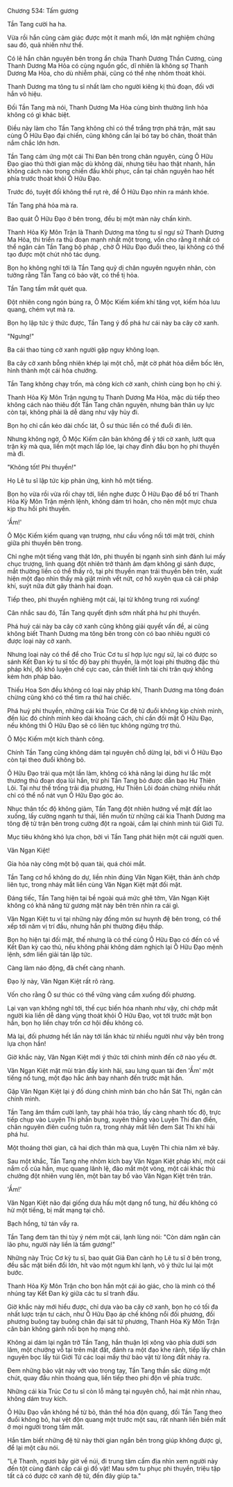




Chương 534: Tấm gương


Tần Tang cười ha ha.

Vừa rồi hắn cũng cảm giác được một ít manh mối, lớn mật nghiệm chứng sau đó, quả nhiên như thế.

Có lẽ hắn chân nguyên bên trong ẩn chứa Thanh Dương Thần Cương, cùng Thanh Dương Ma Hỏa có cùng nguồn gốc, dĩ nhiên là không sợ Thanh Dương Ma Hỏa, cho dù nhiễm phải, cũng có thể nhẹ nhõm thoát khỏi.

Thanh Dương ma tông tu sĩ nhất làm cho người kiêng kị thủ đoạn, đối với hắn vô hiệu.

Đối Tần Tang mà nói, Thanh Dương Ma Hỏa cùng bình thường linh hỏa không có gì khác biệt.

Điều này làm cho Tần Tang không chỉ có thể trắng trợn phá trận, mặt sau cùng Ô Hữu Đạo đại chiến, cũng không cần lại bó tay bó chân, thoát thân nắm chắc lớn hơn.

Tần Tang cảm ứng một cái Thi Đan bên trong chân nguyên, cùng Ô Hữu Đạo giao thủ thời gian mặc dù không dài, nhưng tiêu hao thật nhanh, hắn không cách nào trong chiến đấu khôi phục, cần tại chân nguyên hao hết phía trước thoát khỏi Ô Hữu Đạo.

Trước đó, tuyệt đối không thể rụt rè, để Ô Hữu Đạo nhìn ra mánh khóe.

Tần Tang phá hỏa mà ra.

Bao quát Ô Hữu Đạo ở bên trong, đều bị một màn này chấn kinh.

Thanh Hỏa Kỳ Môn Trận là Thanh Dương ma tông tu sĩ ngự sử Thanh Dương Ma Hỏa, thi triển ra thủ đoạn mạnh nhất một trong, vốn cho rằng ít nhất có thể ngăn cản Tần Tang bộ pháp , chờ Ô Hữu Đạo đuổi theo, lại không có thể tạo được một chút nhỏ tác dụng.

Bọn họ không nghĩ tới là Tần Tang quỷ dị chân nguyên nguyên nhân, còn tưởng rằng Tần Tang có bảo vật, có thể tị hỏa.

Tần Tang tầm mắt quét qua.

Đột nhiên cong ngón búng ra, Ô Mộc Kiếm kiếm khí tăng vọt, kiếm hóa lưu quang, chém vụt mà ra.

Bọn họ lập tức ý thức được, Tần Tang ý đồ phá hư cái này ba cây cờ xanh.

"Ngưng!"

Ba cái thao túng cờ xanh người gặp nguy không loạn.

Ba cây cờ xanh bỗng nhiên khép lại một chỗ, mặt cờ phát hỏa diễm bốc lên, hình thành một cái hỏa chướng.

Tần Tang không chạy trốn, mà công kích cờ xanh, chính cùng bọn họ chi ý.

Thanh Hỏa Kỳ Môn Trận ngưng tụ Thanh Dương Ma Hỏa, mặc dù tiếp theo không cách nào thiêu đốt Tần Tang chân nguyên, nhưng bản thân uy lực còn tại, không phải là dễ dàng như vậy hủy đi.

Bọn họ chỉ cần kéo dài chốc lát, Ô sư thúc liền có thể đuổi đi lên.

Nhưng không ngờ, Ô Mộc Kiếm căn bản không để ý tới cờ xanh, lướt qua trận kỳ mà qua, liền một mạch lấp lóe, lại chạy đỉnh đầu bọn họ phi thuyền mà đi.

"Không tốt! Phi thuyền!"

Họ Lê tu sĩ lập tức kịp phản ứng, kinh hô một tiếng.

Bọn họ vừa rồi vừa rồi chạy tới, liền nghe được Ô Hữu Đạo để bố trí Thanh Hỏa Kỳ Môn Trận mệnh lệnh, không dám trì hoãn, cho nên một mực chưa kịp thu hồi phi thuyền.

'Ầm!'

Ô Mộc Kiếm kiếm quang vạn trượng, như cầu vồng nối tới mặt trời, chính giữa phi thuyền bên trong.

Chỉ nghe một tiếng vang thật lớn, phi thuyền bị ngạnh sinh sinh đánh lui mấy chục trượng, linh quang đột nhiên trở thành ảm đạm không gì sánh được, mắt thường liền có thể thấy rõ, tại phi thuyền mạn trái thuyền bên trên, xuất hiện một đạo nhìn thấy mà giật mình vết nứt, cơ hồ xuyên qua cả cái pháp khí, suýt nữa đứt gãy thành hai đoạn.

Tiếp theo, phi thuyền nghiêng một cái, lại từ không trung rơi xuống!

Cân nhắc sau đó, Tần Tang quyết định sớm nhất phá hư phi thuyền.

Phá huỷ cái này ba cây cờ xanh cũng không giải quyết vấn đề, ai cũng không biết Thanh Dương ma tông bên trong còn có bao nhiêu người có được loại này cờ xanh.

Nhưng loại này có thể để cho Trúc Cơ tu sĩ hợp lực ngự sử, lại có được so sánh Kết Đan kỳ tu sĩ tốc độ bay phi thuyền, là một loại phi thường đặc thù pháp khí, độ khó luyện chế cực cao, cần thiết linh tài chi trân quý không kém hơn pháp bảo.

Thiếu Hoa Sơn đều không có loại này pháp khí, Thanh Dương ma tông đoán chừng cũng khó có thể tìm ra thứ hai chiếc.

Phá huỷ phi thuyền, những cái kia Trúc Cơ đệ tử đuổi không kịp chính mình, đến lúc đó chính mình kéo dài khoảng cách, chỉ cần đối mặt Ô Hữu Đạo, nếu không thì Ô Hữu Đạo sẽ có liên tục không ngừng trợ thủ.

Ô Mộc Kiếm một kích thành công.

Chính Tần Tang cũng không dám tại nguyên chỗ dừng lại, bởi vì Ô Hữu Đạo còn tại theo đuổi không bỏ.

Ô Hữu Đạo trải qua một lần làm, không có khả năng lại dùng hư lắc một thương thủ đoạn dọa lùi hắn, trừ phi Tần Tang bỏ được dẫn bạo Hư Thiên Lôi. Tại như thế trống trải địa phương, Hư Thiên Lôi đoán chừng nhiều nhất chỉ có thể nổ nát vụn Ô Hữu Đạo góc áo.

Nhục thân tốc độ không giảm, Tần Tang đột nhiên hướng về mặt đất lao xuống, lấy cường ngạnh tư thái, liền muốn từ những cái kia Thanh Dương ma tông đệ tử trận bên trong cường đột ra ngoài, cầm lại chính mình túi Giới Tử.

Mục tiêu không khó lựa chọn, bởi vì Tần Tang phát hiện một cái người quen.

Văn Ngạn Kiệt!

Gia hỏa này cõng một bộ quan tài, quá chói mắt.

Tần Tang cơ hồ không do dự, liền nhìn đúng Văn Ngạn Kiệt, thân ảnh chớp liên tục, trong nháy mắt liền cùng Văn Ngạn Kiệt mặt đối mặt.

Đáng tiếc, Tần Tang hiện tại bề ngoài quá mức ghê tởm, Văn Ngạn Kiệt không có khả năng từ gương mặt này bên trên nhìn ra cái gì.

Văn Ngạn Kiệt tu vi tại những này đồng môn sư huynh đệ bên trong, có thể xếp tới năm vị trí đầu, nhưng hắn phi thường điệu thấp.

Bọn họ hiện tại đối mặt, thế nhưng là có thể cùng Ô Hữu Đạo có đến có về Kết Đan kỳ cao thủ, nếu không phải không dám nghịch lại Ô Hữu Đạo mệnh lệnh, sớm liền giải tán lập tức.

Càng làm náo động, đã chết càng nhanh.

Đạo lý này, Văn Ngạn Kiệt rất rõ ràng.

Vốn cho rằng Ô sư thúc có thể vững vàng cầm xuống đối phương.

Lại vạn vạn không nghĩ tới, thế cục biến hóa nhanh như vậy, chỉ chớp mắt người kia liền dễ dàng vùng thoát khỏi Ô Hữu Đạo, vọt tới trước mặt bọn hắn, bọn họ liền chạy trốn cơ hội đều không có.

Mà lại, đối phương hết lần này tới lần khác từ nhiều người như vậy bên trong lựa chọn hắn!

Giờ khắc này, Văn Ngạn Kiệt mới ý thức tới chính mình đến cỡ nào yếu ớt.

Văn Ngạn Kiệt mặt mũi tràn đầy kinh hãi, sau lưng quan tài đen 'Ầm' một tiếng nổ tung, một đạo hắc ảnh bay nhanh đến trước mặt hắn.

Gặp Văn Ngạn Kiệt lại ý đồ dùng chính mình bán cho hắn Sát Thi, ngăn cản chính mình.

Tần Tang âm thầm cười lạnh, tay phải hóa trảo, lấy càng nhanh tốc độ, trực tiếp chụp vào Luyện Thi phần bụng, xuyên thẳng vào Luyện Thi đan điền, chân nguyên điên cuồng tuôn ra, trong nháy mắt liền đem Sát Thi khí hải phá hư.

Một thoáng thời gian, cả hai dịch thân mà qua, Luyện Thi chia năm xẻ bảy.

Sau một khắc, Tần Tang nhẹ nhõm kích bay Văn Ngạn Kiệt pháp khí, một cái nắm cổ của hắn, mục quang lãnh lệ, đảo mắt một vòng, một cái khác thủ chưởng đột nhiên vung lên, một bàn tay bổ vào Văn Ngạn Kiệt trên trán.

'Ầm!'

Văn Ngạn Kiệt não đại giống dưa hấu một dạng nổ tung, hừ đều không có hừ một tiếng, bị mất mạng tại chỗ.

Bạch hồng, tứ tán vẩy ra.

Tần Tang đem tàn thi tùy ý ném một cái, lạnh lùng nói: "Còn dám ngăn cản lão phu, người này liền là tấm gương!"

Những này Trúc Cơ kỳ tu sĩ, bao quát Giả Đan cảnh họ Lê tu sĩ ở bên trong, đều sắc mặt biến đổi lớn, hít vào một ngụm khí lạnh, vô ý thức lui lại một bước.

Thanh Hỏa Kỳ Môn Trận cho bọn hắn một cái ảo giác, cho là mình có thể nhúng tay Kết Đan kỳ giữa các tu sĩ tranh đấu.

Giờ khắc này mới hiểu được, chỉ dựa vào ba cây cờ xanh, bọn họ có tối đa nhất lược trận tư cách, như Ô Hữu Đạo áp chế không nổi đối phương, đối phương buông tay buông chân đại sát tứ phương, Thanh Hỏa Kỳ Môn Trận căn bản không gánh nổi bọn họ mạng nhỏ.

Không ai dám lại ngăn trở Tần Tang, hắn thuận lợi xông vào phía dưới sơn lâm, một chưởng vỗ tại trên mặt đất, đánh ra một đạo khe rãnh, tiếp lấy chân nguyên bọc lấy túi Giới Tử các loại mấy thứ bảo vật từ lòng đất nhảy ra.

Đem những bảo vật này vớt vào trong tay, Tần Tang thần sắc dừng một chút, quay đầu nhìn thoáng qua, liền tiếp theo phi độn về phía trước.

Những cái kia Trúc Cơ tu sĩ còn lỗ mãng tại nguyên chỗ, hai mặt nhìn nhau, không dám truy kích.

Ô Hữu Đạo vẫn không hề từ bỏ, thân thể hóa độn quang, đối Tần Tang theo đuổi không bỏ, hai vệt độn quang một trước một sau, rất nhanh liền biến mất ở mọi người trong tầm mắt.

Hắn tâm biết những đệ tử này thời gian ngắn bên trong giúp không được gì, để lại một câu nói.

"Lê Thanh, ngươi bây giờ về núi, đi trung tâm cấm địa nhìn xem người này đến tột cùng đánh cắp cái gì đồ vật! Mau sớm tu phục phi thuyền, triệu tập tất cả có được cờ xanh đệ tử, đến đây giúp ta."




